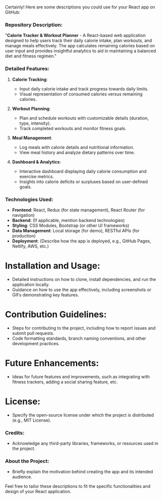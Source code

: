 Certainly! Here are some descriptions you could use for your React app on GitHub:

### Repository Description:
"**Calorie Tracker & Workout Planner** - A React-based web application designed to help users track their daily calorie intake, plan workouts, and manage meals effectively. The app calculates remaining calories based on user input and provides insightful analytics to aid in maintaining a balanced diet and fitness regimen."

### Detailed Features:
1. **Calorie Tracking**: 
   - Input daily calorie intake and track progress towards daily limits.
   - Visual representation of consumed calories versus remaining calories.

2. **Workout Planning**:
   - Plan and schedule workouts with customizable details (duration, type, intensity).
   - Track completed workouts and monitor fitness goals.

3. **Meal Management**:
   - Log meals with calorie details and nutritional information.
   - View meal history and analyze dietary patterns over time.

4. **Dashboard & Analytics**:
   - Interactive dashboard displaying daily calorie consumption and exercise metrics.
   - Insights into calorie deficits or surpluses based on user-defined goals.

### Technologies Used:
- **Frontend**: React, Redux (for state management), React Router (for navigation)
- **Backend**: (If applicable, mention backend technologies)
- **Styling**: CSS Modules, Bootstrap (or other UI frameworks)
- **Data Management**: Local storage (for demo), RESTful APIs (for production)
- **Deployment**: (Describe how the app is deployed, e.g., GitHub Pages, Netlify, AWS, etc.)

# Installation and Usage:
- Detailed instructions on how to clone, install dependencies, and run the application locally.
- Guidance on how to use the app effectively, including screenshots or GIFs demonstrating key features.

# Contribution Guidelines:
- Steps for contributing to the project, including how to report issues and submit pull requests.
- Code formatting standards, branch naming conventions, and other development practices.

# Future Enhancements:
- Ideas for future features and improvements, such as integrating with fitness trackers, adding a social sharing feature, etc.

# License:
- Specify the open-source license under which the project is distributed (e.g., MIT License).

### Credits:
- Acknowledge any third-party libraries, frameworks, or resources used in the project.

### About the Project:
- Briefly explain the motivation behind creating the app and its intended audience.

Feel free to tailor these descriptions to fit the specific functionalities and design of your React application.
